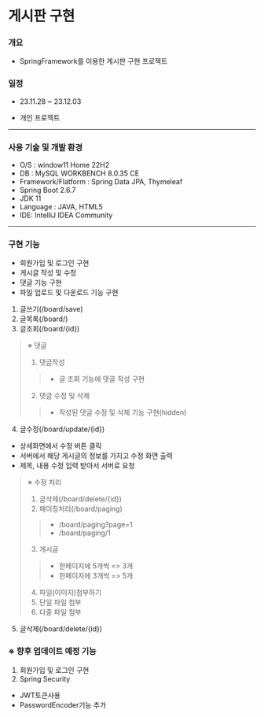 게시판 구현
===
### 개요
- SpringFramework를 이용한 게시판 구현 프로젝트  
### 일정  
- 23.11.28 ~ 23.12.03
+ 개인 프로젝트  
- - - - - - - - -
### 사용 기술 및 개발 환경
- O/S : window11 Home 22H2
- DB : MySQL WORKBENCH 8.0.35 CE  
- Framework/Flatform : Spring Data JPA, Thymeleaf
- Spring Boot 2.6.7
- JDK 11
- Language : JAVA, HTML5  
- IDE: IntelliJ IDEA Community
- - - - - - - - - - - - - -
### 구현 기능

- 회원가입 및 로그인 구현
- 게시글 작성 및 수정
- 댓글 기능 구현
- 파일 업로드 및 다운로드 기능 구현

1. 글쓰기(/board/save)
2. 글목록(/board/)
3. 글조회(/board/{id})
> ※ 댓글
> 1. 댓글작성
> > - 글 조회 기능에 댓글 작성 구현
> 2. 댓글 수정 및 삭제
> > - 작성된 댓글 수정 및 삭제 기능 구현(hidden)


4. 글수정(/board/update/{id})
 - 상세화면에서 수정 버튼 클릭
 - 서버에서 해당 게시글의 정보를 가지고 수정 화면 출력
 - 제목, 내용 수정 입력 받아서 서버로 요청
>
> ※ 수정 처리
> 1. 글삭제(/board/delete/{id})
> 2. 페이징처리(/board/paging)
>  > - /board/paging?page=1
>  > - /board/paging/1
>
> 3. 게시글
> > - 한페이지에 5개씩 => 3개
> > - 한페이지에 3개씩 => 5개
> 4. 파일(이미지)첨부하기
> 5. 단일 파일 첨부
> 6. 다중 파일 첨부

5. 글삭제(/board/delete/{id})

### ※ 향후 업데이트 예정 기능

1. 회원가입 및 로그인 구현
2. Spring Security
 - JWT토큰사용
 - PasswordEncoder기능 추가
